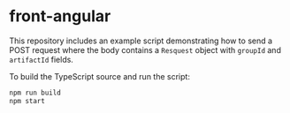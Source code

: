 # front-angular

This repository includes an example script demonstrating how to send a POST request where the body contains a `Resquest` object with `groupId` and `artifactId` fields.

To build the TypeScript source and run the script:

```bash
npm run build
npm start
```
